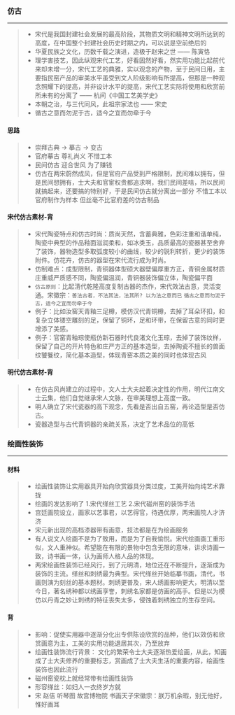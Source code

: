 ### 仿古
----------------------------------------------------------
> - 宋代是我国封建社会发展的最高阶段，其物质文明和精神文明所达到的高度，在中国整个封建社会历史时期之内，可以说是空前绝后的
> - 华夏民族之文化，历数千载之演进，造极于赵宋之世 —— 陈寅恪
> - 理学害技艺，因此纵观宋代工艺，好看固然好看，然实用功能比起前代来却未增一分，宋代工艺的典雅，实以观念的产物，至于民间日用，主要指民窑产品的审美水平虽受到文人阶级影响有所提高，但那是一种观念照耀下的提高，并非设计水平的提高，宋代工艺实际将使用和欣赏前所未有的分离了 —— 杭间《中国工艺美学史》
> - 本朝之治，与三代同风，此祖宗家法也 —— 宋史
> - 循古之意而勿泥于古，适今之宜而勿牵于今

#### 思路
> - 崇拜古典 -> 摹古 -> 变古 
> - 官府摹古 尊礼尚义 不惜工本
> - 民间仿古 迎合世风 为了赚钱
> - 仿古在两宋蔚然成风，但是官府产品受到严格限制，民间难以拥有，但是民间想拥有，士大夫和官宦权贵都追求啊，我们民间差啥，所以民间就搞起来，还要搞的特别好，于是民间仿古就分离出一部分 不惜工本以官府制作为样本 但丝毫不比官府差的仿古制品

#### 宋代仿古素材-背
> - 宋代陶瓷特点和仿古时尚：质尚天然，含蓄典雅，色彩注重和谐单纯，陶瓷中典型的作品釉面滋润柔和，如冰类玉，品质最高的瓷器甚至舍弃了装饰，器物造型多取弧度较小的曲线，较少的锐利转折，更少的装饰附件。仿花卉，仿古的器型在宋代流行成为时尚。  
> - 仿制难点：成型限制，青铜器体型硕大器壁偏厚重方正，青铜金属材质庄重威严质感不同，陶瓷偏温润，青铜器装饰偏立体，陶瓷偏平面  
> - `仿古原则`：比起清代乾隆高度复制古器的杰作，宋代效法古意，灵活变通。宋徽宗：`善法古者，不法其法，法其所? 以为法之意而已`  `循古之意而勿泥于古，适今之宜而勿牵于今` 
> - 例子：比如汝窑天青釉三足樽，模仿汉代青铜樽，去掉了耳朵环扣，和复杂立体镂空雕刻的足，保留了铜环，足和环带，在保留古意的同时更增添了美感。  
> - 例子：官窑青釉琮使瓶仿新石器时代良渚文化玉琮，去掉了装饰纹样，保留了自己的开片特色和庄严方正的基本造型，去掉陶瓷不擅长的兽面纹饕餮纹，简化基本造型，体现青窑本质之美的同时也体现古风

#### 明代仿古素材-背
> - 在仿古风尚建立的过程中，文人士大夫起着决定性的作用，明代江南文士云集，他们自觉继承宋人文脉，在审美理想上高度一致。
> - 明人确立了宋代瓷器的高下观念，先看是否出自五窑，再论造型是否仿古。
> - 瓷器造型与古代青铜器的亲疏关系，决定了艺术品位的高低

### 绘画性装饰
----------------------------------------------------------
#### 材料
> - 绘画性装饰让实用器具开始向欣赏器具分类过度，工美开始向纯艺术靠拢
> - 绘画的发达影响了 1.宋代缂丝工艺 2.宋代磁州窑的装饰手法
> - 宫廷画院设立，画家以艺事君，以艺得官，待遇优厚，两宋画院人才济济
> - 宋元新出现的高档漆器带有画意，技法都是在为绘画服务
> - 有人说文人绘画不是为了致用，而是为了自我愉悦。宋代绘画画工重形似，文人重神似。希望能在有限的景物中包含无限的意味，讲求诗画一致，诗书画一体，认为画师人格人品的体现。
> - 两宋绘画性装饰已经风行，到了元明清，地位还在不断提升，逐渐成为装饰的主流。缂丝和刺绣最为典型。宋代缂丝开始临摹书画，清代，书画则演为刻丝的基本题材。刺绣更普及，宋人绣画影响更大，明清以至今日，著名绣种都以绣画享誉，刺绣名家都是仿画的高手。但是以为模仿以丹青之妙让刺绣的特征丧失太多，侵蚀着刺绣独立的生存空间。

#### 背
> - 影响：促使实用器中逐渐分化出专供陈设欣赏的品种，他们以效仿和欣赏画意为主，工美的实用功能退居其次，乃至放弃
> - 绘画性装饰流行背景： 文化的繁荣令士大夫逐渐热爱绘画，从此，知画成了士大夫修养的重要标志，赏画成了士大夫生活的重要内容，绘画性装饰也因此流行
> - 磁州窑瓷枕上就经常带有绘画性装饰
> - 形容缂丝：如妇人一衣终岁方就
> - 宋 赵佶 听琴图 故宫博物院 书画天子宋徽宗：朕万机余暇，别无他好，惟好画耳
